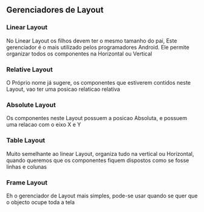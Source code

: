 ## Gerenciadores de Layout

### Linear Layout
No Linear Layout os filhos devem ter o mesmo tamanho do pai,
Este gerenciador é o  mais utilizado pelos programadores Android. Ele permite organizar todos os componentes na Horizontal ou Vertical

### Relative Layout

O Próprio nome já sugere, os componentes que estiverem contidos neste Layout, vao ter uma posicao relaticao relativa

### Absolute Layout

Os componentes neste Layout  possuem a posicao Absoluta, e possuem uma relacao com o eixo X e Y

### Table Layout
 
 Muito semelhante ao linear Layout, organiza tudo na vertical ou Horizontal, quando queremos que os componentes fiquem dispostos como se fosse linhas e colunas
 
 
 ### Frame Layout
 
 Eh o gerenciador de Layout mais simples, pode-se usar quando se quer que o objecto ocupe toda a tela



